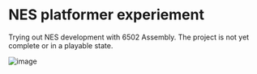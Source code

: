 # NES platformer experiement
Trying out NES development with 6502 Assembly. The project is not yet complete or in a playable state.

![image](https://github.com/TatuLaras/nes-platformer/assets/34749827/20b475fd-546f-4635-bc5d-06ed697bc681)
